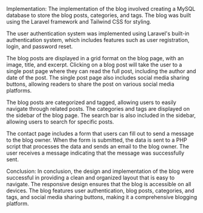 Implementation: The implementation of the blog involved creating a MySQL database to store the blog posts, categories, and tags. The blog was built using the Laravel framework and Tailwind CSS for styling.

The user authentication system was implemented using Laravel's built-in authentication system, which includes features such as user registration, login, and password reset.

The blog posts are displayed in a grid format on the blog page, with an image, title, and excerpt. Clicking on a blog post will take the user to a single post page where they can read the full post, including the author and date of the post. The single post page also includes social media sharing buttons, allowing readers to share the post on various social media platforms.

The blog posts are categorized and tagged, allowing users to easily navigate through related posts. The categories and tags are displayed on the sidebar of the blog page. The search bar is also included in the sidebar, allowing users to search for specific posts.

The contact page includes a form that users can fill out to send a message to the blog owner. When the form is submitted, the data is sent to a PHP script that processes the data and sends an email to the blog owner. The user receives a message indicating that the message was successfully sent.

Conclusion: In conclusion, the design and implementation of the blog were successful in providing a clean and organized layout that is easy to navigate. The responsive design ensures that the blog is accessible on all devices. The blog features user authentication, blog posts, categories, and tags, and social media sharing buttons, making it a comprehensive blogging platform.
